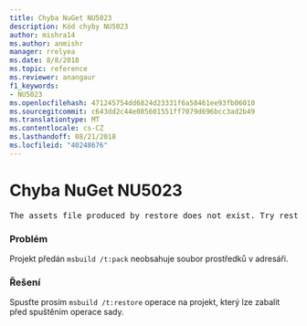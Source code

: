 ```yaml
---
title: Chyba NuGet NU5023
description: Kód chyby NU5023
author: mishra14
ms.author: anmishr
manager: rrelyea
ms.date: 8/8/2018
ms.topic: reference
ms.reviewer: anangaur
f1_keywords:
- NU5023
ms.openlocfilehash: 471245754dd6824d23331f6a58461ee93fb06010
ms.sourcegitcommit: c643dd2c44e085601551ff7079d696bcc3ad2b49
ms.translationtype: MT
ms.contentlocale: cs-CZ
ms.lasthandoff: 08/21/2018
ms.locfileid: "40248676"
---
```

# <a name="nuget-error-nu5023"></a>Chyba NuGet NU5023
<pre>The assets file produced by restore does not exist. Try restoring the project again. The expected location of the assets file is F:\project\obj\project.assets.json.</pre>

### <a name="issue"></a>Problém

Projekt předán `msbuild /t:pack` neobsahuje soubor prostředků v adresáři.


### <a name="solution"></a>Řešení

Spusťte prosím `msbuild /t:restore` operace na projekt, který lze zabalit před spuštěním operace sady.

